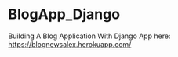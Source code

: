 # BlogApp_Django
Building A Blog Application With Django
App here: https://blognewsalex.herokuapp.com/
